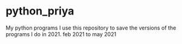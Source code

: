 # python_priya
My python programs
I use this repository to save the versions of the programs I do in 2021.
feb 2021 to may 2021
